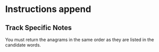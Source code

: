 # Instructions append


## Track Specific Notes

You must return the anagrams in the same order as they are listed in the candidate words.
